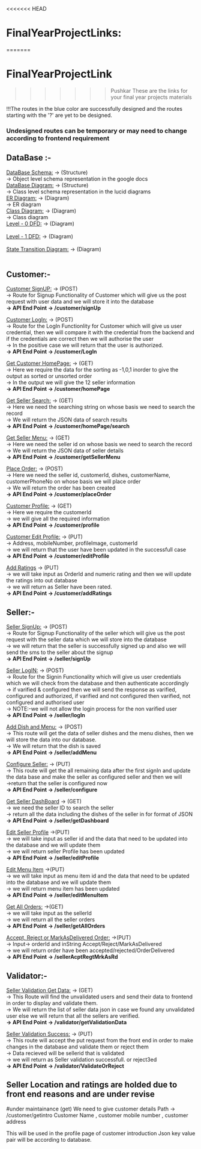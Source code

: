 <<<<<<< HEAD
# FinalYearProjectLinks:
=======
# FinalYearProjectLink
>>>>>>> Pushkar
These are the links for your final year projects materials<br>

!!!The routes in the blue color are successfully designed and the routes starting with the '?' are yet to be designed.<br>

### Undesigned routes can be temporary or may need to change according to frontend requirement

## DataBase :-<br>
[DataBase Schema:](https://docs.google.com/document/d/1EB5t6nidZ-uaLrclqBgNuNUXR_0b8_8Xe3f0YOEcS1Y/edit) ->  (Structure) <br>
-> Object level schema representation in the google docs
<br>
[DataBase Diagram:](https://lucid.app/lucidchart/72ac2250-c189-44d0-b6d0-b0845389ec7b/edit?page=0_0&invitationId=inv_7960811c-fe12-4e4d-8cad-2b95ce58fb20#) -> (Structure) <br>
-> Class level schema representation in the lucid diagrams
<br>
[ER Diagram:](https://lucid.app/lucidchart/87ea4880-6d98-4f4e-ac0b-67abf15b35be/edit?invitationId=inv_cb15901c-ef36-41a4-bc81-b05194882223&page=0_0#) -> (Diagram) <br>
-> ER diagram
<br>
[Class Diagram:](https://lucid.app/lucidchart/72ac2250-c189-44d0-b6d0-b0845389ec7b/edit?invitationId=inv_7960811c-fe12-4e4d-8cad-2b95ce58fb20&page=0_0#) -> (Diagram) <br>
-> Class diagram
<br>
[Level - 0 DFD:](https://app.diagrams.net/#G1NDX7dXqWNMoOR97M5t0v1sDoVb9-c0Kn) -> (Diagram) <br>
<br>
[Level - 1 DFD:](https://app.diagrams.net/#G1RSEeipc566VYY8Nh4bhXfrjQxLuzI2fy) -> (Diagram) <br>
<br>
[State Transition Diagram:](https://app.diagrams.net/#G1e5g6lzXRWiPTK430PCyw-M4uNHJZx_-Q) -> (Diagram) <br>
<br>





## Customer:-<br>
[Customer SignUP:](https://app.diagrams.net/#G16Hx_NXQksMLIQfrxOyMCmaRZofIKp3Jm) -> (POST) <br>
-> Route for Signup Functionality of Customer which will give us the post request with user data and we will store it into the database<br>
**-> API End Point -> /customer/signUp**
<br>

[Customer LogIn:](https://app.diagrams.net/#G1uO4AbjRaOSnWanhBWAVsVe3qnsPr-Xav)  -> (POST) <br>
-> Route for the LogIn Functionlity for Customer which will give us user credential, then we will compare it with the credential from the backend and if the credentials are correct then we will authorise the user <br>
-> In the positive case we will return that the user is authorized.<br>
**-> API End Point -> /customer/LogIn**

[Get Customer HomePage:](https://app.diagrams.net/#G1VM7lJ4FtcmwyZAMHgn61wG1jP4cyNaJO)  -> (GET) <br>
-> Here we require the data for the sorting as -1,0,1 inorder to give the output as sorted or unsorted order <br>
-> In the output we will give the 12 seller information <br>
**-> API End Point -> /customer/homePage**

[Get Seller Search:](https://app.diagrams.net/#G1KwfM2uP3eQwsqWpm1r32dHDyfoSm-F8h)  -> (GET) <br>
-> Here we need the searching string on whose basis we need to search the record <br>
-> We will return the JSON data of search results <br>
**-> API End Point -> /customer/homePage/search**

[Get Seller Menu:](https://app.diagrams.net/#G1M2oTpkQy7KUcyaxPRnL3p6X6saGIDxTI)  -> (GET) <br>
-> Here we need the seller id on whose basis we need to search the record <br>
-> We will return the JSON data of seller details <br>
**-> API End Point -> /customer/getSellerMenu**

[Place Order:](https://app.diagrams.net/#G1LOpY2aK-Lri2w9fwr9ngaaGi5oxsZAEZ)  -> (POST) <br>
-> Here we need the seller id, customerId, dishes, customerName, customerPhoneNo on whose basis we will place order <br>
-> We will return the order has been created <br>
**-> API End Point -> /customer/placeOrder**

[Customer Profile:](https://app.diagrams.net/#G164jnkc-CKKHLaL4FJYK9WmDedqk1oiJ0)  -> (GET) <br>
-> Here we require the customerId <br>
-> we will give all the required information <br>
**-> API End Point -> /customer/profile**

[Customer Edit Profile:](https://app.diagrams.net/#G164jnkc-CKKHLaL4FJYK9WmDedqk1oiJ0)  -> (PUT) <br>
-> Address, mobileNumber, profileImage, customerId <br>
-> we will return that the user have been updated in the successfull case <br>
**-> API End Point -> /customer/editProfile**

[Add Ratings](https://app.diagrams.net/#G125DU3rNL3LAr-6T0fnKXhydoomckGzIP) -> (PUT) <br>
-> we will take input as OrderId and numeric rating  and then we will update the ratings into out database <br>
-> we will return as Seller have been rated. <br>
**-> API End Point -> /customer/addRatings**

## Seller:-<br>
[Seller SignUp:](https://lucid.app/lucidchart/dc4d3917-ff7e-4191-b0c8-a60818b3a3b7/edit?page=0_0&invitationId=inv_bb7e7ee5-b86c-4cb0-abf2-3b870edb4c54#) -> (POST) <br>
-> Route for Signup Functionality of the seller which will give us the post request with the seller data which we will store into the database <br>
-> we will return that the seller is successfully signed up and also we will send the sms to the seller about the signup<br>
**-> API End Point -> /seller/signUp**

[Seller LogIN:](https://drive.google.com/drive/folders/1pUrMsSIea-3mEjH8qyW1iYwtg160j59h) -> (POST) <br>
-> Route for the Signin Functionality which will give us user credentials which we will check from the database and then authenticate accordingly <br> 
-> if varified & configured then we will send the response as varified, configured and authorized, if varified and not configured  then  varified, not configured and authorised user <br>
-> NOTE:-we will not allow the login process for the non varified user <br>
**-> API End Point -> /seller/logIn**

[Add Dish and Menu:](https://drive.google.com/file/d/124TQpTMjhQ9PyRSrYTBG_ETFp3B-wYUt/view?usp=sharing)  -> (POST) <br>
-> This route will get the data of seller dishes and the menu dishes, then we will store the data into our database. <br>
-> We will return that the dish is saved <br>
**-> API End Point -> /seller/addMenu**

[Configure Seller:](https://drive.google.com/file/d/1ajyZX9QoTnMRvVsN5lskA7WRN-rrFzRQ/view?usp=sharing) -> (PUT) <br>
-> This route will get the all remaining data after the first signIn and update the data base and make the seller as configured seller and then we will <br>
->return that the seller is configured now <br>
**-> API End Point -> /seller/configure**

[Get Seller DashBoard](https://app.diagrams.net/#G1zine2Vv6YgxCAJPhHCasD9vVz4T84EHn) -> (GET) <br>
-> we need the seller ID to search the seller<br>
-> return all the data including the dishes of the seller in for format of JSON <br>
**-> API End Point -> /seller/getDashboard**

[Edit Seller Profile](https://drive.google.com/file/d/1K6QFzhBf1wnqbc0COu4daJw00fei_GII/view?usp=sharing)  ->(PUT) <br>
-> we will take input as seller id and the data that need to be updated into the database and we will update them <br> 
-> we will return seller Profile has been updated <br>
**-> API End Point -> /seller/editProfile**

[Edit Menu Item](https://app.diagrams.net/#G1T5LzESMF_bkZaQRNG_xNLA7IIG5u-XVj)  ->(PUT) <br>
-> we will take input as menu item id and the data that need to be updated into the database and we will update them <br> 
-> we will return menu item has been updated <br>
**-> API End Point -> /seller/editMenuItem**

[Get All Orders:](https://app.diagrams.net/#G1XOl-rGLszVb-qjl5P5ly1XZPJZdGBImd)  ->(GET) <br>
-> we will take input as the sellerId <br> 
-> we will return all the seller orders<br>
**-> API End Point -> /seller/getAllOrders**

[Accept, Reject or MarkAsDelivered Order:](https://app.diagrams.net/#G1iXXn2JCuZQSlI4wzsmFs7lKnriAwetkr)  ->(PUT) <br>
-> Input-> orderId and inString Accept/Reject/MarkAsDelivered<br> 
-> we will return order have been accepted/rejected/OrderDelivered<br>
**-> API End Point -> /sellerAcptRegtMrkAsRd**

## Validator:-<br>
[Seller Validation Get Data:](https://app.diagrams.net/#G1So0gtjBx--CzbdorYsl8G9ovd6-nNsqQ) -> (GET)<br>
-> This Route will find the unvalidated users and send their data to frontend in order to display and validate them.<br>
-> We will return the list of seller data json in case we found any unvalidated user else we will return that all the sellers are verified.<br>
**-> API End Point -> /validator/getValidationData**

[Seller Validation Success:](https://drive.google.com/file/d/1gUJJN-A7PYzwqbm64xqIclmACnKkQuS9/view?usp=sharing) -> (PUT) <br>
-> This route will accept the put request from the front end in order to make changes in the database and validate them or reject them <br>
-> Data recieved will be sellerid that is validated  <br>
-> we will return as Seller validation successfull. or reject3ed <br>
**-> API End Point -> /validator/ValidateOrReject**






## Seller Location and ratings are holded due to front end reasons and are under revise

#under maintainance
(get)
We need to give customer details 
Path -> /customer/getintro
 Customer Name , customer mobile number , customer address

This will be used in the profile page of customer introduction
Json key value pair will be according to database.








